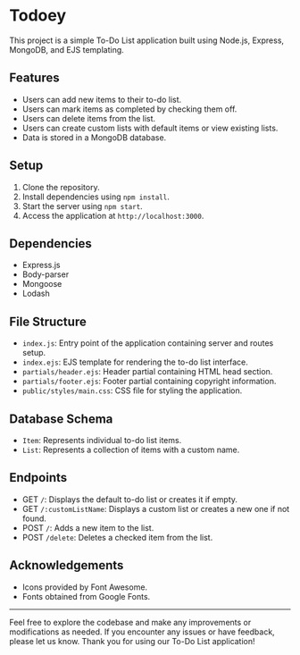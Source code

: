 # Todoey

This project is a simple To-Do List application built using Node.js, Express, MongoDB, and EJS templating.

## Features
- Users can add new items to their to-do list.
- Users can mark items as completed by checking them off.
- Users can delete items from the list.
- Users can create custom lists with default items or view existing lists.
- Data is stored in a MongoDB database.

## Setup
1. Clone the repository.
2. Install dependencies using `npm install`.
3. Start the server using `npm start`.
4. Access the application at `http://localhost:3000`.

## Dependencies
- Express.js
- Body-parser
- Mongoose
- Lodash

## File Structure
- `index.js`: Entry point of the application containing server and routes setup.
- `index.ejs`: EJS template for rendering the to-do list interface.
- `partials/header.ejs`: Header partial containing HTML head section.
- `partials/footer.ejs`: Footer partial containing copyright information.
- `public/styles/main.css`: CSS file for styling the application.

## Database Schema
- `Item`: Represents individual to-do list items.
- `List`: Represents a collection of items with a custom name.

## Endpoints
- GET `/`: Displays the default to-do list or creates it if empty.
- GET `/:customListName`: Displays a custom list or creates a new one if not found.
- POST `/`: Adds a new item to the list.
- POST `/delete`: Deletes a checked item from the list.

## Acknowledgements
- Icons provided by Font Awesome.
- Fonts obtained from Google Fonts.

---

Feel free to explore the codebase and make any improvements or modifications as needed. If you encounter any issues or have feedback, please let us know. Thank you for using our To-Do List application!
